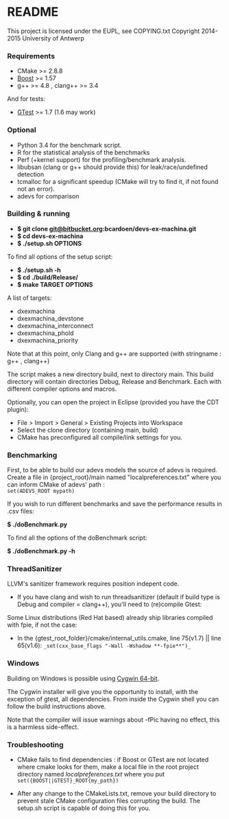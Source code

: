 # README #

This project is licensed under the EUPL, see COPYING.txt
Copyright 2014-2015 University of Antwerp

### Requirements ###

* CMake >= 2.8.8
* [Boost](http://www.boost.org/) >= 1.57
* g++ >= 4.8 , clang++ >= 3.4

And for tests:

* [GTest](https://github.com/google/googletest/releases ) >= 1.7 (1.6 may work)

### Optional ###
* Python 3.4 for the benchmark script.
* R for the statistical analysis of the benchmarks
* Perf (+kernel support) for the profiling/benchmark analysis.
* libubsan (clang or g++ should provide this) for leak/race/undefined detection
* tcmalloc for a significant speedup (CMake will try to find it, if not found not an error).
* adevs for comparison

### Building & running ###

* **$ git clone git@bitbucket.org:bcardoen/devs-ex-machina.git**
* **$ cd devs-ex-machina**
* **$ ./setup.sh OPTIONS**

To find all options of the setup script: 

* **$ ./setup.sh -h**
* **$ cd ./build/Release/**
* **$ make TARGET OPTIONS**

A list of targets:

* dxexmachina
* dxexmachina_devstone
* dxexmachina_interconnect
* dxexmachina_phold
* dxexmachina_priority

Note that at this point, only Clang and g++ are supported (with stringname : g++ , clang++)

The script makes a new directory build, next to directory main. This build directory will contain directories Debug, Release and Benchmark. Each with different compiler options and macros.

Optionally, you can open the project in Eclipse (provided you have the CDT plugin):

* File > Import > General > Existing Projects into Workspace
* Select the clone directory (containing main, build)
* CMake has preconfigured all compile/link settings for you.

### Benchmarking ###
First, to be able to build our adevs models the source of adevs is required.
Create a file in {project_root}/main named "localpreferences.txt" where you can inform CMake of adevs' path : <br/>
`set(ADEVS_ROOT mypath)`

If you wish to run different benchmarks and save the performance results in .csv files: 

**$ ./doBenchmark.py**

To find all the options of the doBenchmark script: 

**$ ./doBenchmark.py -h**

### ThreadSanitizer ###
LLVM's sanitizer framework requires position indepent code.
* If you have clang and wish to run threadsanitizer (default if build type is Debug and compiler = clang++), you'll need to (re)compile Gtest:

Some Linux distributions (Red Hat based) already ship libraries compiled with fpie, if not the case:

* In the {gtest_root_folder}/cmake/internal_utils.cmake, line 75(v1.7) || line 65(v1.6):
`_set(cxx_base_flags "-Wall -Wshadow **-fpie**")_`

### Windows ###
Building on Windows is possible using [Cygwin 64-bit](https://cygwin.com/install.html ).

The Cygwin installer will give you the opportunity to install, with the exception of gtest, all dependencies. From inside the Cygwin shell you can follow the build instructions above.

Note that the compiler will issue warnings about -fPic having no effect, this is a harmless side-effect.

### Troubleshooting ###
* CMake fails to find dependencies : 
if Boost or GTest are not located where cmake looks for them, make a local file in the root project directory named _localpreferences.txt_ where you put
`set({BOOST||GTEST}_ROOT{my_path})`

* After any change to the CMakeLists.txt, remove your build directory to prevent stale CMake configuration files corrupting the build. The setup.sh script is capable of doing this for you.

